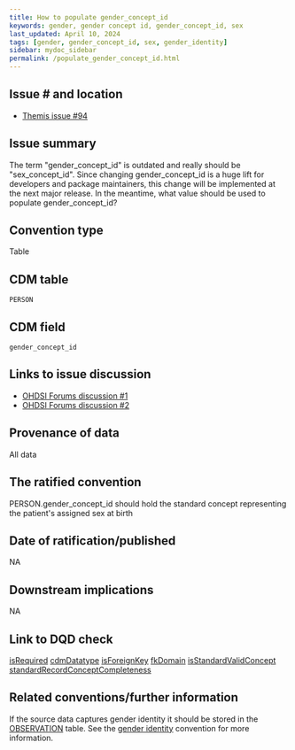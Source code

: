 ```yaml
---
title: How to populate gender_concept_id
keywords: gender, gender concept id, gender_concept_id, sex
last_updated: April 10, 2024
tags: [gender, gender_concept_id, sex, gender_identity]
sidebar: mydoc_sidebar
permalink: /populate_gender_concept_id.html
---
```


## Issue # and location

- [Themis issue #94](https://github.com/OHDSI/Themis/issues/94)

## Issue summary
The term "gender_concept_id" is outdated and really should be "sex_concept_id". Since changing gender_concept_id is a huge lift for developers and package maintainers, this change will be implemented at the next major release. In the meantime, what value should be used to populate gender_concept_id?

## Convention type
Table

## CDM table
`PERSON`

## CDM field
`gender_concept_id`

## Links to issue discussion

- [OHDSI Forums discussion #1](https://forums.ohdsi.org/t/can-we-migrate-from-gender-to-sex-please/18875/22)
- [OHDSI Forums discussion #2](https://forums.ohdsi.org/t/can-we-migrate-from-gender-to-sex-please/18875)   

## Provenance of data
All data

## The ratified convention
PERSON.gender_concept_id should hold the standard concept representing the patient's assigned sex at birth

## Date of ratification/published
NA

## Downstream implications
NA

## Link to DQD check

[isRequired](https://ohdsi.github.io/DataQualityDashboard/articles/checks/isRequired.html)
[cdmDatatype](https://ohdsi.github.io/DataQualityDashboard/articles/CheckTypeDescriptions.html#cdmdatatype)
[isForeignKey](https://ohdsi.github.io/DataQualityDashboard/articles/CheckTypeDescriptions.html#isforeignkey)
[fkDomain](https://ohdsi.github.io/DataQualityDashboard/articles/CheckTypeDescriptions.html#isforeignkey)
[isStandardValidConcept](https://ohdsi.github.io/DataQualityDashboard/articles/CheckTypeDescriptions.html#isstandardvalidconcept)
[standardRecordConceptCompleteness](https://ohdsi.github.io/DataQualityDashboard/articles/CheckTypeDescriptions.html#standardConceptRecordCompleteness)


## Related conventions/further information
If the source data captures gender identity it should be stored in the [OBSERVATION](https://ohdsi.github.io/CommonDataModel/cdm531.html#observation) table. See the [gender identity](gender_identity.html) convention for more information.
